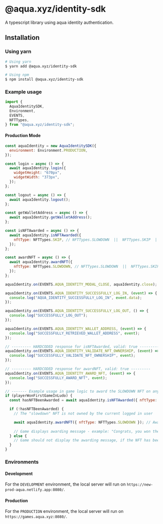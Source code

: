 # @aqua.xyz/identity-sdk

A typescript library using aqua identity authentication.

## Installation

### Using yarn

```sh
# Using yarn
$ yarn add @aqua.xyz/identity-sdk

# Using npm
$ npm install @aqua.xyz/identity-sdk
```

### Example usage

```js
import {
  AquaIdentitySDK,
  Environment,
  EVENTS,
  NFTTypes,
} from "@aqua.xyz/identity-sdk";

```

#### Production Mode
```js
const aquaIdentity = new AquaIdentitySDK({
  environment: Environment.PRODUCTION,
});
```

```js
const login = async () => {
  await aquaIdentity.login({
    widgetHeight: "670px",
    widgetWidth: "373px",
  });
};

const logout = async () => {
  await aquaIdentity.logout();
};

const getWalletAddress = async () => {
  await aquaIdentity.getWalletAddress();
};

const isNFTAwarded = async () => {
  await aquaIdentity.isNFTAwarded({
    nftType: NFTTypes.SKIP, // NFTTypes.SLOWDOWN  ||  NFTTypes.SKIP  || NFTType.REDO
  });
};

const awardNFT = async () => {
  await aquaIdentity.awardNFT({
    nftType: NFTTypes.SLOWDOWN, // NFTTypes.SLOWDOWN  ||  NFTTypes.SKIP  || NFTType.REDO
  });
};

aquaIdentity.on(EVENTS.AQUA_IDENTITY_MODAL_CLOSE, aquaIdentity.close);

aquaIdentity.on(EVENTS.AQUA_IDENTITY_SUCCESSFULLY_LOG_IN, (event) => {
  console.log("AQUA_IDENTITY_SUCCESSFULLY_LOG_IN", event.data);
});

aquaIdentity.on(EVENTS.AQUA_IDENTITY_SUCCESSFULLY_LOG_OUT, () => {
  console.log("SUCCESSFULLY_LOG_OUT");
});

aquaIdentity.on(EVENTS.AQUA_IDENTITY_WALLET_ADDRESS, (event) => {
  console.log("SUCCESSFULLY_RETRIEVED_WALLET_ADDRESS", event);
});

// --------- HARDCODED response for isNFTAwarded, valid: true ---------
aquaIdentity.on(EVENTS.AQUA_IDENTITY_VALIDATE_NFT_OWNERSHIP, (event) => {
  console.log("SUCCESSFULLY_VALIDATE_NFT_OWNERSHIP", event);
});

// --------- HARDCODED response for awardNFT, valid: true ---------
aquaIdentity.on(EVENTS.AQUA_IDENTITY_AWARD_NFT, (event) => {
  console.log("SUCCESSFULLY_AWARD_NFT", event);
});

// ------- Example usage in game logic to award the SLOWDOWN NFT on any first game win -------
if (playerWonFirstGameInLudo) {
  const hasNFTBeenAwarded = await aquaIdentity.isNFTAwarded({ nftType: NFTTypes.SLOWDOWN });

  if (!hasNFTBeenAwarded) {
    // The "slowdown" NFT is not owned by the current logged in user

    await aquaIdentity.awardNFT({ nftType: NFTTypes.SLOWDOWN }); // Awarding "slowdown" NFT to the current logged in user
 
    // Game displays awarding message - example: "Congrats, you won the "slowdown" NFT
  } else {
    // Game should not display the awarding message, if the NFT has been already awarded by winnig a first match in a different game
  }
}
```

### Environments

#### Development

For the `DEVELOPMENT` environment, the local server will run on `https://new-prod-aqua.netlify.app:8080/`.

#### Production
For the `PRODUCTION` environment, the local server will run on `https://games.aqua.xyz:8080/`.

